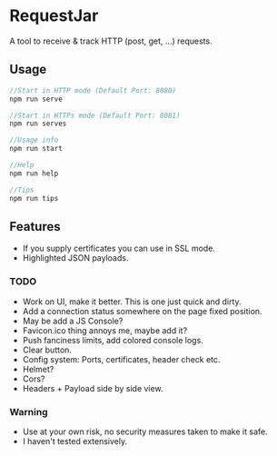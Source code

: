# RequestJar
A tool to receive & track HTTP (post, get, ...) requests.

## Usage 
```js
//Start in HTTP mode (Default Port: 8080)
npm run serve

//Start in HTTPs mode (Default Port: 8081)
npm run serves

//Usage info
npm run start

//Help
npm run help

//Tips
npm run tips
```

## Features
- If you supply certificates you can use in SSL mode.
- Highlighted JSON payloads.


### TODO
- Work on UI, make it better. This is one just quick and dirty.
- Add a connection status somewhere on the page fixed position.
- May be add a JS Console?
- Favicon.ico thing annoys me, maybe add it?
- Push fanciness limits, add colored console logs.
- Clear button.
- Config system: Ports, certificates, header check etc.
- Helmet?
- Cors?
- Headers + Payload side by side view.

### Warning
- Use at your own risk, no security measures taken to make it safe.
- I haven't tested extensively.